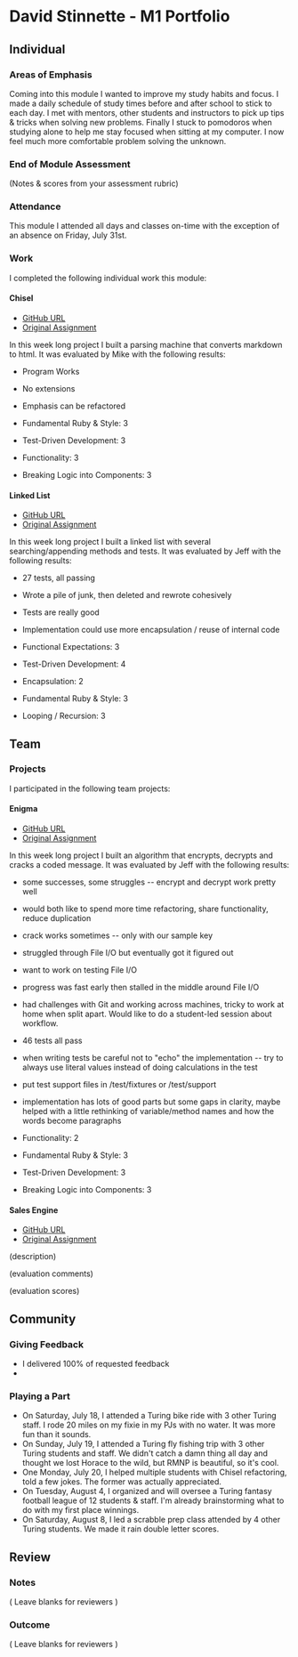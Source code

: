 # David Stinnette - M1 Portfolio

## Individual

### Areas of Emphasis

Coming into this module I wanted to improve my study habits and focus. I made a daily schedule of study times before and after school to stick to each day. I met with mentors, other students and instructors to pick up tips & tricks when solving new problems. Finally I stuck to pomodoros when studying alone to help me stay focused when sitting at my computer. I now feel much more comfortable problem solving the unknown.

### End of Module Assessment

(Notes & scores from your assessment rubric)

### Attendance

This module I attended all days and classes on-time with the exception of an absence on Friday, July 31st.

### Work

I completed the following individual work this module:

#### Chisel

* [GitHub URL](https://github.com/dastinnette/Chisel)
* [Original Assignment](https://github.com/turingschool/curriculum/blob/master/source/projects/chisel.markdown)

In this week long project I built a parsing machine that converts markdown to html. It was evaluated by Mike with the following results:

* Program Works
* No extensions
* Emphasis can be refactored

* Fundamental Ruby & Style: 3
* Test-Driven Development: 3
* Functionality: 3
* Breaking Logic into Components: 3

#### Linked List

* [GitHub URL](https://github.com/dastinnette/LinkedLists)
* [Original Assignment](https://github.com/turingschool/challenges/blob/master/linked_lists.markdown)

In this week long project I built a linked list with several searching/appending methods and tests. It was evaluated by Jeff with the following results:

* 27 tests, all passing
* Wrote a pile of junk, then deleted and rewrote cohesively
* Tests are really good
* Implementation could use more encapsulation / reuse of internal code

* Functional Expectations: 3
* Test-Driven Development: 4
* Encapsulation: 2
* Fundamental Ruby & Style: 3
* Looping / Recursion: 3

## Team

### Projects

I participated in the following team projects:

#### Enigma

* [GitHub URL](https://github.com/dastinnette/EnigmaPlus)
* [Original Assignment](https://github.com/turingschool/curriculum/blob/master/source/projects/enigma.markdown)

In this week long project I built an algorithm that encrypts, decrypts and cracks a coded message. It was evaluated by Jeff with the following results:

* some successes, some struggles -- encrypt and decrypt work pretty well
* would both like to spend more time refactoring, share functionality, reduce duplication
* crack works sometimes -- only with our sample key
* struggled through File I/O but eventually got it figured out
* want to work on testing File I/O
* progress was fast early then stalled in the middle around File I/O
* had challenges with Git and working across machines, tricky to work at home when split apart. Would like to do a student-led session about workflow.
* 46 tests all pass
* when writing tests be careful not to "echo" the implementation -- try to always use literal values instead of doing calculations in the test
* put test support files in /test/fixtures or /test/support
* implementation has lots of good parts but some gaps in clarity, maybe helped with a little rethinking of variable/method names and how the words become paragraphs

* Functionality: 2
* Fundamental Ruby & Style: 3
* Test-Driven Development: 3
* Breaking Logic into Components: 3

#### Sales Engine

* [GitHub URL]()
* [Original Assignment]()

(description)

(evaluation comments)

(evaluation scores)

## Community

### Giving Feedback

* I delivered 100% of requested feedback
*

### Playing a Part

* On Saturday, July 18, I attended a Turing bike ride with 3 other Turing staff. I rode 20 miles on my fixie in my PJs with no water. It was more fun than it sounds.
* On Sunday, July 19, I attended a Turing fly fishing trip with 3 other Turing students and staff. We didn't catch a damn thing all day and thought we lost Horace to the wild, but RMNP is beautiful, so it's cool.
* One Monday, July 20, I helped multiple students with Chisel refactoring, told a few jokes. The former was actually appreciated.  
* On Tuesday, August 4, I organized and will oversee a Turing fantasy football league of 12 students & staff. I'm already brainstorming what to do with my first place winnings.
* On Saturday, August 8, I led a scrabble prep class attended by 4 other Turing students. We made it rain double letter scores.

## Review

### Notes

( Leave blanks for reviewers )

### Outcome

( Leave blanks for reviewers )
